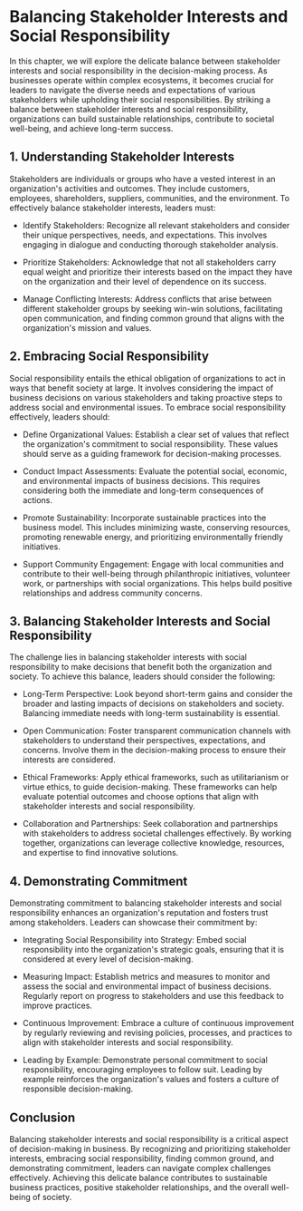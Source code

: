 # Balancing Stakeholder Interests and Social Responsibility

In this chapter, we will explore the delicate balance between stakeholder interests and social responsibility in the decision-making process. As businesses operate within complex ecosystems, it becomes crucial for leaders to navigate the diverse needs and expectations of various stakeholders while upholding their social responsibilities. By striking a balance between stakeholder interests and social responsibility, organizations can build sustainable relationships, contribute to societal well-being, and achieve long-term success.

## 1\. Understanding Stakeholder Interests

Stakeholders are individuals or groups who have a vested interest in an organization's activities and outcomes. They include customers, employees, shareholders, suppliers, communities, and the environment. To effectively balance stakeholder interests, leaders must:

- Identify Stakeholders: Recognize all relevant stakeholders and consider their unique perspectives, needs, and expectations. This involves engaging in dialogue and conducting thorough stakeholder analysis.
    
- Prioritize Stakeholders: Acknowledge that not all stakeholders carry equal weight and prioritize their interests based on the impact they have on the organization and their level of dependence on its success.
    
- Manage Conflicting Interests: Address conflicts that arise between different stakeholder groups by seeking win-win solutions, facilitating open communication, and finding common ground that aligns with the organization's mission and values.
    

## 2\. Embracing Social Responsibility

Social responsibility entails the ethical obligation of organizations to act in ways that benefit society at large. It involves considering the impact of business decisions on various stakeholders and taking proactive steps to address social and environmental issues. To embrace social responsibility effectively, leaders should:

- Define Organizational Values: Establish a clear set of values that reflect the organization's commitment to social responsibility. These values should serve as a guiding framework for decision-making processes.
    
- Conduct Impact Assessments: Evaluate the potential social, economic, and environmental impacts of business decisions. This requires considering both the immediate and long-term consequences of actions.
    
- Promote Sustainability: Incorporate sustainable practices into the business model. This includes minimizing waste, conserving resources, promoting renewable energy, and prioritizing environmentally friendly initiatives.
    
- Support Community Engagement: Engage with local communities and contribute to their well-being through philanthropic initiatives, volunteer work, or partnerships with social organizations. This helps build positive relationships and address community concerns.
    

## 3\. Balancing Stakeholder Interests and Social Responsibility

The challenge lies in balancing stakeholder interests with social responsibility to make decisions that benefit both the organization and society. To achieve this balance, leaders should consider the following:

- Long-Term Perspective: Look beyond short-term gains and consider the broader and lasting impacts of decisions on stakeholders and society. Balancing immediate needs with long-term sustainability is essential.
    
- Open Communication: Foster transparent communication channels with stakeholders to understand their perspectives, expectations, and concerns. Involve them in the decision-making process to ensure their interests are considered.
    
- Ethical Frameworks: Apply ethical frameworks, such as utilitarianism or virtue ethics, to guide decision-making. These frameworks can help evaluate potential outcomes and choose options that align with stakeholder interests and social responsibility.
    
- Collaboration and Partnerships: Seek collaboration and partnerships with stakeholders to address societal challenges effectively. By working together, organizations can leverage collective knowledge, resources, and expertise to find innovative solutions.
    

## 4\. Demonstrating Commitment

Demonstrating commitment to balancing stakeholder interests and social responsibility enhances an organization's reputation and fosters trust among stakeholders. Leaders can showcase their commitment by:

- Integrating Social Responsibility into Strategy: Embed social responsibility into the organization's strategic goals, ensuring that it is considered at every level of decision-making.
    
- Measuring Impact: Establish metrics and measures to monitor and assess the social and environmental impact of business decisions. Regularly report on progress to stakeholders and use this feedback to improve practices.
    
- Continuous Improvement: Embrace a culture of continuous improvement by regularly reviewing and revising policies, processes, and practices to align with stakeholder interests and social responsibility.
    
- Leading by Example: Demonstrate personal commitment to social responsibility, encouraging employees to follow suit. Leading by example reinforces the organization's values and fosters a culture of responsible decision-making.
    

## Conclusion

Balancing stakeholder interests and social responsibility is a critical aspect of decision-making in business. By recognizing and prioritizing stakeholder interests, embracing social responsibility, finding common ground, and demonstrating commitment, leaders can navigate complex challenges effectively. Achieving this delicate balance contributes to sustainable business practices, positive stakeholder relationships, and the overall well-being of society.
